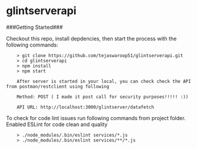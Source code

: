 # glintserverapi

###Getting Started###

Checkout this repo, install depdencies, then start the process with the following commands:

```
	> git clone https://github.com/tejaswaroop51/glintserverapi.git
	> cd glintserverapi
	> npm install
	> npm start
	
	After server is started in your local, you can check check the API from postman/restclient using following
	
	Method: POST ( I made it post call for security purposes!!!!! :))
	
	API URL: http://localhost:3000/glintserver/datafetch
```

To check for code lint issues run following commands from project folder. Enabled ESLint for code clean and quality

```
	> ./node_modules/.bin/eslint services/*.js
    > ./node_modules/.bin/eslint services/**/*.js
```